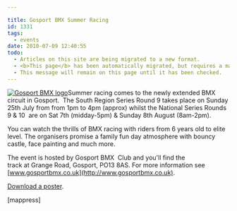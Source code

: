 ```yaml
---

title: Gosport BMX Summer Racing
id: 1331
tags:
  - events
date: 2010-07-09 12:40:55
todo:
  - Articles on this site are being migrated to a new format.
  - <b>This page</b> has been automatically migrated, but requires a manual check-&amp;-tune to ensure the format and links all work as expected.
  - This message will remain on this page until it has been checked.
---
```


[![](http://www.pompeybug.co.uk/wp-content/uploads/2010/07/Gosport-BMX-logo-150x150.jpg "Gosport BMX logo")](/assets/Gosport-BMX-logo.jpg)Summer racing comes to the newly extended BMX circuit in Gosport.  The South Region Series Round 9 takes place on Sunday 25th July from from 1pm to 4pm (approx) whilst the National Series Rounds 9 &amp; 10  are on Sat 7th (midday-5pm) &amp; Sunday 8th August (8am-2pm).

You can watch the thrills of BMX racing with riders from 6 years old to elite level. The organisers promise a family fun day atmosphere with bouncy castle, face painting and much more.

The event is hosted by Gosport BMX  Club and you'll find the track at Grange Road, Gosport, PO13 8AS. For more information see [www.gosportbmx.co.uk](http://www.gosportbmx.co.uk).

[Download a poster](http://www.pompeybug.co.uk/wp-content/uploads/2010/07/BMX-National-Poster-a4V3.pdf).

[mappress]